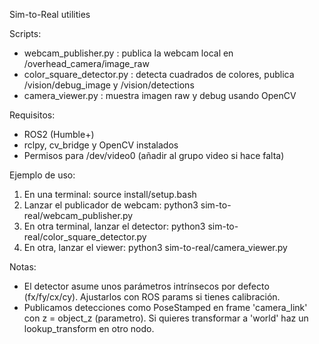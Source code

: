 Sim-to-Real utilities

Scripts:
- webcam_publisher.py : publica la webcam local en /overhead_camera/image_raw
- color_square_detector.py : detecta cuadrados de colores, publica /vision/debug_image y /vision/detections
- camera_viewer.py : muestra imagen raw y debug usando OpenCV

Requisitos:
- ROS2 (Humble+)
- rclpy, cv_bridge y OpenCV instalados
- Permisos para /dev/video0 (añadir al grupo video si hace falta)

Ejemplo de uso:
1) En una terminal: source install/setup.bash
2) Lanzar el publicador de webcam:
   python3 sim-to-real/webcam_publisher.py
3) En otra terminal, lanzar el detector:
   python3 sim-to-real/color_square_detector.py
4) En otra, lanzar el viewer:
   python3 sim-to-real/camera_viewer.py

Notas:
- El detector asume unos parámetros intrínsecos por defecto (fx/fy/cx/cy). Ajustarlos con ROS params si tienes calibración.
- Publicamos detecciones como PoseStamped en frame 'camera_link' con z = object_z (parametro). Si quieres transformar a 'world' haz un lookup_transform en otro nodo.
